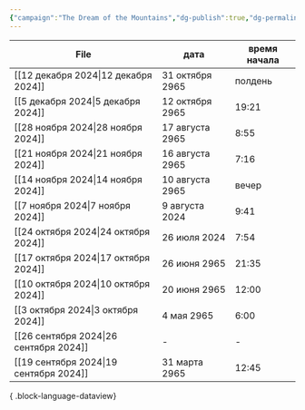 ```yaml
---
{"campaign":"The Dream of the Mountains","dg-publish":true,"dg-permalink":"the-dream-of-the-mountains-journal","permalink":"/the-dream-of-the-mountains-journal/","dgPassFrontmatter":true}
---
```



| File                                      | дата            | время начала |
| ----------------------------------------- | --------------- | ------------ |
| [[12 декабря 2024\|12 декабря 2024]]   | 31 октября 2965 | полдень      |
| [[5 декабря 2024\|5 декабря 2024]]     | 12 октября 2965 | 19:21        |
| [[28 ноября 2024\|28 ноября 2024]]     | 17 августа 2965 | 8:55         |
| [[21 ноября 2024\|21 ноября 2024]]     | 16 августа 2965 | 7:16         |
| [[14 ноября 2024\|14 ноября 2024]]     | 10 августа 2965 | вечер        |
| [[7 ноября 2024\|7 ноября 2024]]       | 9 августа 2024  | 9:41         |
| [[24 октября 2024\|24 октября 2024]]   | 26 июля 2024    | 7:54         |
| [[17 октября 2024\|17 октября 2024]]   | 26 июня 2965    | 21:35        |
| [[10 октября 2024\|10 октября 2024]]   | 20 июня 2965    | 12:00        |
| [[3 октября 2024\|3 октября 2024]]     | 4 мая 2965      | 6:00         |
| [[26 сентября 2024\|26 сентября 2024]] | \-              | \-           |
| [[19 сентября 2024\|19 сентября 2024]] | 31 марта 2965   | 12:45        |

{ .block-language-dataview}
